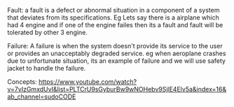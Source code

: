 Fault: a fault is a defect or abnormal situation in a component of a system that deviates from its specifications.
Eg Lets say there is a airplane which had 4 engine and if one of the engine failes then its a fault and fault will be tolerated by other 3 engine. 

Failure: A failure is when the system doesn't provide its service to the user or provides an unacceptably degraded service.
eg
when aeroplane crashes due to unfortunate situation, its an example of failure and we will use safety jacket to handle the failure.

Concepts:
https://www.youtube.com/watch?v=7vIzGmxdUvI&list=PLTCrU9sGyburBw9wNOHebv9SjlE4Elv5a&index=16&ab_channel=sudoCODE
